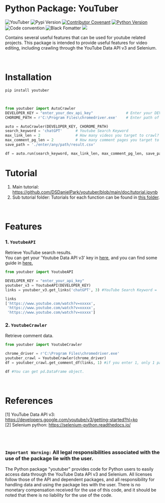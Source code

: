 # Python Package: YouTuber
![YouTuber](https://img.shields.io/badge/pypi-youtuber-blue)
![Pypi Version](https://img.shields.io/pypi/v/youtuber.svg)
[![Contributor Covenant](https://img.shields.io/badge/contributor%20covenant-v2.0%20adopted-black.svg)](code_of_conduct.md)
[![Python Version](https://img.shields.io/badge/python-3.6%2C3.7%2C3.8-black.svg)](code_of_conduct.md)
![Code convention](https://img.shields.io/badge/code%20convention-pep8-black)
![Black Fomatter](https://img.shields.io/badge/code%20style-black-000000.svg)
![](https://github.com/DSDanielPark/youtuber/blob/main/doc/imgs/youtuber_auto.png)


Contains several useful features that can be used for youtube related projects.
This package is intended to provide useful features for video editing, including crawling through the YouTube Data API v3 and Selenium.

<br>

# Installation
```
pip install youtuber
```

<br>

```python
from youtuber import AutoCrawler
DEVELOPER_KEY = "enter_your_dev_api_key"               # Enter your DEV API KEY at https://console.cloud.google.com/apis/api/youtube.googleapis.com/credentials?project=sincere-canyon-278402
CHOROME_PATH = r'C:\Program Files\chromedriver.exe'    # Enter path of 'chromdriver.exe' 

auto = AutoCrawler(DEVELOPER_KEY, CHOROME_PATH)
search_keyword = 'chatGPT'      # Youtube Search Keyword
max_link_len = 2                # How many videos you target to crawl?
max_comment_pg_len = 2          # How many comment pages you target to crawl?
save_path = './enter/any/path/result.csv'

df = auto.run(search_keyword, max_link_len, max_comment_pg_len, save_path)
```



# Tutorial
1. Main tutorial: https://github.com/DSDanielPark/youtuber/blob/main/doc/tutorial.ipynb
2. Sub tutorial folder: Tutorials for each function can be found in [this folder](https://github.com/DSDanielPark/youtuber/tree/main/doc). 


<br>

# Features
### 1. `YoutubeAPI`
Retrieve YouTube search results. <br>
You can get your 'Youtube Data API v3' key in [here](https://console.cloud.google.com/apis/api/youtube.googleapis.com/credentials?project=sincere-canyon-278402), and you can find some guide in [here.](https://developers.google.com/youtube/v3/getting-started?hl=ko)


```python
from youtuber import YoutubeAPI

DEVELOPER_KEY = "enter_your_api_key"
youtuber_v3 = YoutubeAPI(DEVELOPER_KEY)
links = youtuber_v3.get_links('chatGPT', 3) #YouTube Search Keyword = 'chatGPT', return 3 links.

links
['https://www.youtube.com/watch?v=xxxxx',
 'https://www.youtube.com/watch?v=xxxxx',
 'https://www.youtube.com/watch?v=xxxxx']
```

### 2. `YoutubeCrawler`
Retrieve comment data.
```python
from youtuber import YoutubeCrawler

chrome_driver = r'C:\Program Files\chromedriver.exe'
youtuber_crawl = YoutubeCrawler(chrome_driver)
df = youtuber_crawl.get_comment_df(links, 1) #if you enter 1, only 1 page of comments will be searched.

df #You can get pd.DataFrame object.
```



<br>

# References
[1] YouTube Data API v3: https://developers.google.com/youtube/v3/getting-started?hl=ko
 <br>
[2] Selenium python: https://selenium-python.readthedocs.io/

<br><br>


### `Important Warning:` All legal responsibilities associated with the use of the package lie with the user.
The Python package "youtuber" provides code for Python users to easily access data through the YouTube Data API v3 and Selenium. All licenses follow those of the API and dependent packages, and all responsibility for handling data and using the package lies with the user. There is no monetary compensation received for the use of this code, and it should be noted that there is no liability for the use of the code.
